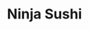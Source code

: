 ---
layout: place
title: "Ninja Sushi"
permalink: /hawaii/kailua/ninja-sushi.html
stateAbbr: HI
stateName: Hawaii
cityName: Kailua
seo:
  name: "Ninja Sushi"
  type: Restaurant
  links: null
description: "Looking for sushi in Kailua, Hawaii? Check out Ninja Sushi for a delightful Japanese dining experience. Enjoy a variety of sushi and other dishes in a welcom..."
place_id: ChIJ-V28K8MUAHwRqShz5pJ8jfw
photos:
  - name: >-
      places/ChIJ-V28K8MUAHwRqShz5pJ8jfw/photos/AeeoHcJMVleLHzDq0PA_NJ-2mmuA3ZP0H-GkzfiHkADt49JfAm3u5ArDw1ZkqP8ibsMQnUKSAbSLbt4VN6qsiSXwtyFGp87y7OeqmAct0zm6wWchoAe8dBASrF-9fNoyP0S8dREcAz2yNs8PL9iRyPe04O_dsqPN23tOObNnzcJVodRPHKekjXeBcwK22aMz5D3VNjm-pDhXaYjEiLYWc6df-AR_yL_XAKgygJCoqvfQvbF7yhub_LcJ65e0royDHPBj0-5kKhe8ow7embv9a-0F6PKxWAHEJf1ilTdlftvLClkp-lEBau2pv-c_lxGuVrBW3LzgZSdIOvq8ZbeB5xGLqN62Xeuem2UIraSfmRz1G5K-Y4bQ6azPY8WM3lnm-G7agBnnFJ0ltL9gFbbJWRIdD9EXQ9gL_W57o5YFKsAIs-xfdg
    widthPx: 4032
    heightPx: 3024
    authorAttributions:
      - displayName: Greg Salo
        uri: https://maps.google.com/maps/contrib/108234613445486543134
        photoUri: >-
          https://lh3.googleusercontent.com/a-/ALV-UjW-VKPbR-CTm9WIgoHDsk2IkzF4qsAVvfvbZJoWiRYQAVSMDEyj=s100-p-k-no-mo
    flagContentUri: >-
      https://www.google.com/local/imagery/report/?cb_client=maps_api_places.places_api&image_key=!1e10!2sCIHM0ogKEICAgICc-pvLSA&hl=en-US
    googleMapsUri: >-
      https://www.google.com/maps/place//data=!3m4!1e2!3m2!1sCIHM0ogKEICAgICc-pvLSA!2e10!4m2!3m1!1s0x7c0014c32bbc5df9:0xfc8d7c92e67328a9
  - name: >-
      places/ChIJ-V28K8MUAHwRqShz5pJ8jfw/photos/AeeoHcK13prqeB2_RiIFM6syiHikjFs8FmQIQqYIpUTnf4kQ8HZu8BjAIfunkgky5qZhMEXmbgIVSTpvQdjb-brsZVvQj7wYoOZeGS0zQezdTEE-Xa7lEDVrg2oXsSToyO1VD2dPdfhR13xVMhrPfxqGI9HnKGAePTaCSmh8XLo6ZrjRnbXFLZAcgHVg_uOhl9ScAaAxdxNOQlxU_e5CFp3UqdJCehvFupd12lz4yEy0P0rRreBgAYKDhrS62M5YHyKLf9tAdRPIDrXh6HnBKPpZaCcCYc00jURmcr7f__OCoBzI7CV34NN2w4hfJasBTKd4RW5vNJRFvJwKQEf_wj5E5t2py1GAF6qkgLkpXsljwzLTJC4usogzfs-H7ycAn8S-4iImkqYw09ZJLF316uAhzCLyR5D7DuDav0TDtgyo2-ZWhw
    widthPx: 3004
    heightPx: 2835
    authorAttributions:
      - displayName: Rich
        uri: https://maps.google.com/maps/contrib/108597784546784154330
        photoUri: >-
          https://lh3.googleusercontent.com/a/ACg8ocIVqctiGV6SS9Ja_Xc1yi0xFCnkwKP98-yeLp3KUm6Wf8GJbywq=s100-p-k-no-mo
    flagContentUri: >-
      https://www.google.com/local/imagery/report/?cb_client=maps_api_places.places_api&image_key=!1e10!2sCIHM0ogKEICAgICE47KjEw&hl=en-US
    googleMapsUri: >-
      https://www.google.com/maps/place//data=!3m4!1e2!3m2!1sCIHM0ogKEICAgICE47KjEw!2e10!4m2!3m1!1s0x7c0014c32bbc5df9:0xfc8d7c92e67328a9
  - name: >-
      places/ChIJ-V28K8MUAHwRqShz5pJ8jfw/photos/AeeoHcKChvbbOGoyAdyQy6-mA4GPrTNnIoQFOGlRRC2wwm7WGV_LhqVBLObJbWhkwBglV2cRZiYLyjKSwucwwmEv4qjrGawCPRolqif0mTAzt3BvsCG54cLzHH9_UCtPsVifbFHW_E4DOvw9noahQhVY0LJzzw6IoqOxMPiNPMWd2ji-F2VFBkWqFvfiSXcXPBoDSS-lkU7rgDAovXLSUnmc4DernoLv28W77QuOQUUORNNkY8fEYpw5y9bPRXloAPEEsZtLkbNs-heTmhYlRd3jDdZM-G_FbFs1u1BQph84KBmGIkAOjnZTBguGZN12mw_QZXWMIM_ZBZSlDYu7LDtQZQpQ-2V1z1PvCdKoB5SBP3CIhnjV-lv-t_VyxpCPun46RCTMShbbfHNjmDhF4QVINe2X2zTCzxP8npawJuM932zmr7EH
    widthPx: 4048
    heightPx: 3036
    authorAttributions:
      - displayName: Dan Anderson
        uri: https://maps.google.com/maps/contrib/104401621283617659809
        photoUri: >-
          https://lh3.googleusercontent.com/a-/ALV-UjVDy-kZdGqrKfSMsMX5g9Tem7BV5yp1MABAOzrvzLuQMQh7s8ME=s100-p-k-no-mo
    flagContentUri: >-
      https://www.google.com/local/imagery/report/?cb_client=maps_api_places.places_api&image_key=!1e10!2sCIHM0ogKEICAgICEwYrUgAE&hl=en-US
    googleMapsUri: >-
      https://www.google.com/maps/place//data=!3m4!1e2!3m2!1sCIHM0ogKEICAgICEwYrUgAE!2e10!4m2!3m1!1s0x7c0014c32bbc5df9:0xfc8d7c92e67328a9
  - name: >-
      places/ChIJ-V28K8MUAHwRqShz5pJ8jfw/photos/AeeoHcIJ4JOi4nDN9tQAaHAd8QxNnrUa4gEcjNwyR7At-uNNZ6lNhNPLO16-8E8vIBwAUu1aGCxy-Pzcrk53GwR3xWFc4Kct2ws_UpJ5e6sbTTmP7bFBh1qDFoL8aiFWuFyKsWl_oJBBrD_YqmRmY5GNanmd36rePnWIFJesQYwXY-wDcOPsGTIrPQDBUfV0rvgFdW1Iw10_5DzwHg7QPr6txo9_VPXr4ql0SFuU7ElD8NVMtQEzwP3U1SM2tnmqySB89uigCAb6hNJcjdZFMa1bkZ0BL1Fl6wAZ1k2oePVM3WgbzOw8c_OJBhX3cTFTrnNavj7CZlb5kq2qSloPzI5WVowTWuODGQshnw2P1D8BlvzdhKQDzL5vnZcUzsMqqXS1hKh0TKDYPwaiDyRsl90SLjtBb2tKw1BGTE1i0MZmZkE
    widthPx: 4032
    heightPx: 3024
    authorAttributions:
      - displayName: Great Potoo
        uri: https://maps.google.com/maps/contrib/117123514370158492886
        photoUri: >-
          https://lh3.googleusercontent.com/a-/ALV-UjWa0uS09sy6PwH13KZ17vTWlOf5e8xiv6RE23AcRlreaKVnquI=s100-p-k-no-mo
    flagContentUri: >-
      https://www.google.com/local/imagery/report/?cb_client=maps_api_places.places_api&image_key=!1e10!2sCIHM0ogKEICAgIDex8K8dA&hl=en-US
    googleMapsUri: >-
      https://www.google.com/maps/place//data=!3m4!1e2!3m2!1sCIHM0ogKEICAgIDex8K8dA!2e10!4m2!3m1!1s0x7c0014c32bbc5df9:0xfc8d7c92e67328a9
  - name: >-
      places/ChIJ-V28K8MUAHwRqShz5pJ8jfw/photos/AeeoHcKkYrzAyB6PuKoCSZSNavT-muEXeWlebykcvq7-6M78JUXjBcuTZk4geL1z9oRr1AJAY-ASsYtN1sgPg-jP44Qqde4Vx8o9oPhazGWlsJjTV0Y2uY14SoG8Xgb-uZ-fCNu9boFunmHtLC2Ek-S18qDbOlRf5e9PmY-B5uTqI71iytagvs5V2N21828AZnNcQ1uEyYwT4LZXALkGLj6m6VDH64ZWL0I34vLYWWDkGPk7FR6i3P397bWmEtdY8sGZy2xHWOSWZV1tP-U7QMtJipGmBzrrr7qDHarbwgZBl_yXkfezvGSuHUO46JZTw_KeIu0l_1-TE7nYQedNC9piYIdYz9MvebdCCIytk0seCghgwhbhTSZAZ3a20xc7rN0URJD3a76ilBe4cr2PiUYH-tDpK9Nqi2gY8rmaB1C_I_o
    widthPx: 3047
    heightPx: 2759
    authorAttributions:
      - displayName: Rich
        uri: https://maps.google.com/maps/contrib/108597784546784154330
        photoUri: >-
          https://lh3.googleusercontent.com/a/ACg8ocIVqctiGV6SS9Ja_Xc1yi0xFCnkwKP98-yeLp3KUm6Wf8GJbywq=s100-p-k-no-mo
    flagContentUri: >-
      https://www.google.com/local/imagery/report/?cb_client=maps_api_places.places_api&image_key=!1e10!2sCIHM0ogKEICAgICE49rdPQ&hl=en-US
    googleMapsUri: >-
      https://www.google.com/maps/place//data=!3m4!1e2!3m2!1sCIHM0ogKEICAgICE49rdPQ!2e10!4m2!3m1!1s0x7c0014c32bbc5df9:0xfc8d7c92e67328a9
  - name: >-
      places/ChIJ-V28K8MUAHwRqShz5pJ8jfw/photos/AeeoHcLglk83BAIHu_CpG11QqTYKiGbTdQNN7mpYyjY9FbLItgsoymRC3mQHRj6QXmWqc52daOBJd8U_QyQebda5bIVl5OLi3Ibw84jYrrBv3NmEAh2y-qvaQAMqxKvuhTGEUddvkRgY0UGjwPSorb7AROYHc8NDjRMvcSpasMnaqrUiRa5KChXpbIP904fFFye0GcmbkHpCSKXtOe1-0T074ayIUwxxSreI1AG-OUh7zn85tz0YiPh_BHtsS3CYyXAR8VotWzX1rO15u8jtwtM2oCooVuN-yMHmU30bz3RuLjfwFvvvCwVUOURAroIfkgIvWyPl8vSqgd_dwZEhmy9YBO4TOHjIheN7-5zHWPSzLyM3J0l1G_rhFN7CHxAJQKG_w38md_Lr3MQ942k6DVQfdNRSW9nUvYYOl_elO9PbR18
    widthPx: 3727
    heightPx: 2663
    authorAttributions:
      - displayName: Rich
        uri: https://maps.google.com/maps/contrib/108597784546784154330
        photoUri: >-
          https://lh3.googleusercontent.com/a/ACg8ocIVqctiGV6SS9Ja_Xc1yi0xFCnkwKP98-yeLp3KUm6Wf8GJbywq=s100-p-k-no-mo
    flagContentUri: >-
      https://www.google.com/local/imagery/report/?cb_client=maps_api_places.places_api&image_key=!1e10!2sCIHM0ogKEICAgICE45LgSg&hl=en-US
    googleMapsUri: >-
      https://www.google.com/maps/place//data=!3m4!1e2!3m2!1sCIHM0ogKEICAgICE45LgSg!2e10!4m2!3m1!1s0x7c0014c32bbc5df9:0xfc8d7c92e67328a9
  - name: >-
      places/ChIJ-V28K8MUAHwRqShz5pJ8jfw/photos/AeeoHcKBwCGM4x22XgAGDCRnu2WNddsacL1WWa_b47rDbR94PrX4VA5rYTNO9AG0FeKt5C-VrSABrceHDemNtcqHRRMW1e5hH4DXfmymPRh8WWiWOctImRK7hpSKY1-u_6t0EOOr2g_65eMK3IpZRadmy3OWNk03_fgUPKZChl3BWhgQNh7BiXQ9OQuULocpMwLqx_2PmDeugsLGA4RziPQEHfxw-ZEoGa5oV4mEGIoy4a6l1Ho7A-MZiyl1gMA2AxrVizo12xag3FsjxHyzSiZIQ1dsbjTD7Rn1F5QMy4bOV4mID1Ube2qUm3Jz6moMNeD4kBwgh_-ClWC1IxtKLiKFLRemOo9uS6YMypC69UtxhWFwmsmIl3sbKdgL7yULWrb8qxjxIAQiuhs5ywG0KuTbcFlLCvMcriD7BZmV5qKbs9WEmA
    widthPx: 3264
    heightPx: 1836
    authorAttributions:
      - displayName: Maka Sasaki (aquatako2006)
        uri: https://maps.google.com/maps/contrib/115843834536207711329
        photoUri: >-
          https://lh3.googleusercontent.com/a-/ALV-UjUsnX55bu4Y9eg2W6n0ggLJFNTWVw21cSMJp1n2yk7oQJZWf7FBKQ=s100-p-k-no-mo
    flagContentUri: >-
      https://www.google.com/local/imagery/report/?cb_client=maps_api_places.places_api&image_key=!1e10!2sCIHM0ogKEICAgICMqODPCA&hl=en-US
    googleMapsUri: >-
      https://www.google.com/maps/place//data=!3m4!1e2!3m2!1sCIHM0ogKEICAgICMqODPCA!2e10!4m2!3m1!1s0x7c0014c32bbc5df9:0xfc8d7c92e67328a9
  - name: >-
      places/ChIJ-V28K8MUAHwRqShz5pJ8jfw/photos/AeeoHcKhHipWovCiEIx3di9uJsRTujBBV3ZUjXMuB09SibJBjViu44RaSEIzzL7ECQCSJ0O6M2pe3tiDb9WDqt3nK1G9xrVY1KSQo8Xn6D6A_R02K4McNMflLNyA50cYPgY2Rv5F5sHr66hYoydcKrrVlJsIXCfE-_XXzbVD-s5gUxy5v0wF9o4vEnXpEAGt9Ce6h4vEDzsVoZ-O2oL-7-kq8ek0onM9xg8IN0SUP686NO7eu-Pj4kThI2l4B770Hd8b7lIi_n1w2LT3R2sY-KUePT4uRE2Yk0ylFVQ3Y3aF05mS3W-SoQTp9I2rgtBoxIC6yYNIKJl4QHcIIt1EMQpTSahzfVis85IaQaLgxMjPHTJaYDKunMB1d1lhYTPLnWTjWBAT7Jogd6l3PCD3_NvMGwv52ibJQ_jNSgy1L9XSVCkssxLl
    widthPx: 3264
    heightPx: 1836
    authorAttributions:
      - displayName: Maka Sasaki (aquatako2006)
        uri: https://maps.google.com/maps/contrib/115843834536207711329
        photoUri: >-
          https://lh3.googleusercontent.com/a-/ALV-UjUsnX55bu4Y9eg2W6n0ggLJFNTWVw21cSMJp1n2yk7oQJZWf7FBKQ=s100-p-k-no-mo
    flagContentUri: >-
      https://www.google.com/local/imagery/report/?cb_client=maps_api_places.places_api&image_key=!1e10!2sCIHM0ogKEICAgICMqODP2AE&hl=en-US
    googleMapsUri: >-
      https://www.google.com/maps/place//data=!3m4!1e2!3m2!1sCIHM0ogKEICAgICMqODP2AE!2e10!4m2!3m1!1s0x7c0014c32bbc5df9:0xfc8d7c92e67328a9
  - name: >-
      places/ChIJ-V28K8MUAHwRqShz5pJ8jfw/photos/AeeoHcJdrzXt6FI8cUWRmIQtcgIdL8MKKNZ8qHbkVUjN1jIrHAldUPIWW98E65dUaH6hqc7P91BoaY3bvZnUrmD7G7Ukfe8nASKwtpH8WjyJhQpGeYDmoJARj3ULc6pWeAqumYXsb8OX036jP0TZEzuoTOFTdtujKGkEFY2QheyLljOgqly6vXLghAlK5AZNfikhDlI2wV2PpTDYpJrjZntw1tuRqwxJsODiCsHTSvvJdBSpXswtSTisZi6KTGcFbC-lM4HgEdUNyro6-0ryUC03x2lZ8h4aS0YNnDXVVgj-0VUlPLYCFJjm_M7bixDM5PrxyX2YTXDai3OuP5C3hM54_9_qwM2alWGbOmFRtPTlK71EjtF_hzQZ19ohvnir5PtetaM0MqSx9OkMPPUOdgn7GHEc4ZM3YsNQzpEcDNVP4fvh8Y0
    widthPx: 3264
    heightPx: 1836
    authorAttributions:
      - displayName: Maka Sasaki (aquatako2006)
        uri: https://maps.google.com/maps/contrib/115843834536207711329
        photoUri: >-
          https://lh3.googleusercontent.com/a-/ALV-UjUsnX55bu4Y9eg2W6n0ggLJFNTWVw21cSMJp1n2yk7oQJZWf7FBKQ=s100-p-k-no-mo
    flagContentUri: >-
      https://www.google.com/local/imagery/report/?cb_client=maps_api_places.places_api&image_key=!1e10!2sCIHM0ogKEICAgICMqODPuAE&hl=en-US
    googleMapsUri: >-
      https://www.google.com/maps/place//data=!3m4!1e2!3m2!1sCIHM0ogKEICAgICMqODPuAE!2e10!4m2!3m1!1s0x7c0014c32bbc5df9:0xfc8d7c92e67328a9
  - name: >-
      places/ChIJ-V28K8MUAHwRqShz5pJ8jfw/photos/AeeoHcJVRbF5GBcc5-P8jawXKuEe2pY-p0y3Weg63lGksI-xVB_gmCIYs0gEo189NfjmXDFWDdk6J7TWPv-ZNy6mJ7iWfK8-vXij1wWSxzQaODDly3DW1GzffKeZfCOZ9WspKxlsMqeBbgha2nrOVITIWwKPgioWaf4yalErwcVbh7jD2GUQiq9Dk0iXgX8MkMddszua9R2Q1A95xhYvH5rqJlHJZnEZZMXznQ61Oif0WAczkuwTom4ByYnWWqsLlZ8TtkfVpFW4nzTt6uFl46iEgRkwGINhVzfvUlu6rznc2umwtW_KmqdMbYvwjMcs62uOmUCErIAaogYzICxHG3ZD8OqpLH83yC4zu8k6pLEkJJBNwkkwZUBVvTh7ws67mCDKZJOyVQ79_v11DefOUuvKXZbCAjEK3L-lqc0Mvtu2IV8hmQ
    widthPx: 4288
    heightPx: 2848
    authorAttributions:
      - displayName: Rich
        uri: https://maps.google.com/maps/contrib/108597784546784154330
        photoUri: >-
          https://lh3.googleusercontent.com/a/ACg8ocIVqctiGV6SS9Ja_Xc1yi0xFCnkwKP98-yeLp3KUm6Wf8GJbywq=s100-p-k-no-mo
    flagContentUri: >-
      https://www.google.com/local/imagery/report/?cb_client=maps_api_places.places_api&image_key=!1e10!2sCIHM0ogKEICAgICE49rYKg&hl=en-US
    googleMapsUri: >-
      https://www.google.com/maps/place//data=!3m4!1e2!3m2!1sCIHM0ogKEICAgICE49rYKg!2e10!4m2!3m1!1s0x7c0014c32bbc5df9:0xfc8d7c92e67328a9
address: 200 Hamakua Dr b3, Kailua, HI 96734, USA
street: 200 Hamakua Dr b3
city: Kailua
state: HI
zip: '96734'
country: USA
neighborhood: null
latitude: '21.390339'
longitude: '-157.739986'
accessibility_options:
  wheelchairAccessibleParking: true
  wheelchairAccessibleEntrance: true
  wheelchairAccessibleSeating: true
business_status: OPERATIONAL
name: Ninja Sushi
google_maps_links:
  directionsUri: >-
    https://www.google.com/maps/dir//''/data=!4m7!4m6!1m1!4e2!1m2!1m1!1s0x7c0014c32bbc5df9:0xfc8d7c92e67328a9!3e0
  placeUri: https://maps.google.com/?cid=18198338639647418537
  writeAReviewUri: >-
    https://www.google.com/maps/place//data=!4m3!3m2!1s0x7c0014c32bbc5df9:0xfc8d7c92e67328a9!12e1
  reviewsUri: >-
    https://www.google.com/maps/place//data=!4m4!3m3!1s0x7c0014c32bbc5df9:0xfc8d7c92e67328a9!9m1!1b1
  photosUri: >-
    https://www.google.com/maps/place//data=!4m3!3m2!1s0x7c0014c32bbc5df9:0xfc8d7c92e67328a9!10e5
primary_type: Sushi Restaurant
opening_hours:
  regular: null
  current: null
secondary_opening_hours:
  regular:
    weekdayDescriptions: null
    type: null
  current:
    weekdayDescriptions: null
    type: null
phone: null
price_level: null
price_range: null
rating: null
rating_count: 0
website: null
reviews: null
parking_options: null
payment_options: null
allow_dogs: null
curbside_pickup: null
delivery: null
dine_in: null
good_for_children: null
good_for_groups: null
good_for_sports: null
live_music: null
menu_for_children: null
outdoor_seating: null
reservable: null
restroom: null
serves_beer: null
serves_breakfast: null
serves_brunch: null
serves_cocktails: null
serves_coffee: null
serves_dinner: null
serves_dessert: null
serves_lunch: null
serves_vegetarian_food: null
serves_wine: null
takeout: null
summary: null

---